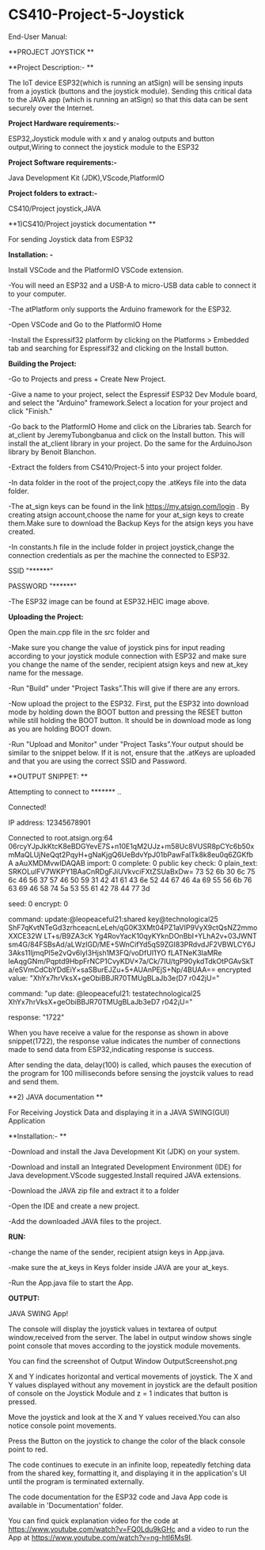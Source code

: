 # CS410-Project-5-Joystick
End-User Manual:




   **PROJECT JOYSTICK **


**Project Description:- **

The IoT device ESP32(which is running an atSign) will be sensing inputs from a joystick (buttons and the joystick module). Sending this critical data to the JAVA app (which is running an atSign) so that this data can be sent securely over the Internet.


**Project Hardware requirements:-**

ESP32,Joystick module with x and y analog outputs and button output,Wiring to connect the joystick module to the ESP32 


**Project Software requirements:-** 

Java Development Kit (JDK),VScode,PlatformIO 


**Project folders to extract:-**

CS410/Project joystick,JAVA 



**1)CS410/Project joystick documentation **



For sending Joystick data from ESP32



**Installation: -**


Install VSCode and the PlatformIO VSCode extension.

-You will need an ESP32 and a USB-A to micro-USB data cable to connect it to your computer.

-The atPlatform only supports the Arduino framework for the ESP32. 

-Open VSCode and Go to the PlatformIO Home 

-Install the Espressif32 platform by clicking on the Platforms > Embedded tab and searching for Espressif32 and clicking on the Install button.



**Building the Project:**


-Go to Projects and press + Create New Project. 

-Give a name to your project, select the Espressif ESP32 Dev Module board, and select the "Arduino" framework.Select a location for your project and click "Finish." 

-Go back to the PlatformIO Home and click on the Libraries tab. Search for at_client by JeremyTubongbanua and click on the Install button. This will install the at_client library in your project. Do the same for the ArduinoJson library by Benoit Blanchon. 

-Extract the folders from CS410/Project-5 into your project folder. 

-In data folder in the root of the project,copy the .atKeys file into the data folder.

-The at_sign keys can be found in the link https://my.atsign.com/login . By creating atsign account,choose the name for your at_sign keys to create them.Make sure to download the Backup Keys for the atsign keys you have created.

-In constants.h file in the include folder in project joystick,change the connection credentials as per the machine the connected to ESP32. 

SSID "******" 

PASSWORD "******"

-The ESP32 image can be found at ESP32.HEIC image above.


**Uploading the Project:**


Open the main.cpp file in the src folder and 

-Make sure you change the value of joystick pins for input reading according to your joystick module connection with ESP32 and make sure you change the name of the sender, recipient atsign keys and new at_key name for the message.

-Run "Build" under "Project Tasks”.This will give if there are any errors.

-Now upload the project to the ESP32. First, put the ESP32 into download mode by holding down the BOOT button and pressing the RESET button while still holding the BOOT button. It should be in download mode as long as you are holding BOOT down.

-Run "Upload and Monitor" under "Project Tasks”.Your output should be similar to the snippet below. If it is not, ensure that the .atKeys are uploaded and that you are using the correct SSID and Password. 



**OUTPUT SNIPPET: **


Attempting to connect to ******* ..

Connected! 

IP address: 12345678901

Connected to root.atsign.org:64 06rcyYJpJkKtcK8eBDGYevE7S+n10E1qM2UJz+m58Uc8VUSR8pCYc6b50x mMaQLUjNeQqt2PqyH+gNaKjgQ6UeBdvYpJ01bPawFalTk8k8eu0q6ZGKfbA aAuXMDMvwIDAQAB import: 0 complete: 0 public key check: 0 plain_text: SRKOLulFV7WKPY1BAaCnRDgFJiUVkvciFXtZSUaBxDw= 73 52 6b 30 6c 75 6c 46 56 37 57 46 50 59 31 42 41 61 43 6e 52 44 67 46 4a 69 55 56 6b 76 63 69 46 58 74 5a 53 55 61 42 78 44 77 3d

seed: 0
encrypt: 0 

command: update:@leopeaceful21:shared key@technological25 ShF7qKvtNTeGd3zrhceacnLeLeh/qG0K3XMt04PZ1aVIP9VyX9ctQsNZ2mmo XXCE32W LT+s/B9ZA3cK Yg4RovYacK10qyKYknDOnBbI+YLhA2v+03JWNT sm4G/84FSBsAd/aLWzIGD/ME+5WnCifYd5qS9ZGI83PRdvdJF2VBWLCY6J 3Aks11ljmqPI5e2vQv6lyI3Hjsh1M3FQ/voDfUI1YO fLATNeK3IaMRe leAqgGNm/Pqptd9HbpFrNCP1CvyKDV×7a/Ck/7IU/tgP90ykdTdkOtPGAvSkT a/eSVmCdCbYDdEiY×saSBurEJZu+5+AUAnPEjS+Np/4BUAA== encrypted value: "XhYx7hrVksX+geObiBBJR70TMUgBLaJb3e(D7 r042jU=" 

command: "up date: @leopeaceful21: testatechnological25 XhYx7hrVksX+geObiBBJR70TMUgBLaJb3eD7 r042¡U=" 

response: "1722" 


When you have receive a value for the response as shown in above snippet(1722), the response value indicates the number of connections made to send data from ESP32,indicating response is success. 

After sending the data, delay(100) is called, which pauses the execution of the program for 100 milliseconds before sensing the joystcik values to read and send them.




**2) JAVA documentation **


For Receiving Joystick Data and displaying it in a JAVA SWING(GUI) Application 



**Installation:- **


-Download and install the Java Development Kit (JDK) on your system. 

-Download and install an Integrated Development Environment (IDE) for Java development.VScode suggested.Install required JAVA extensions.

-Download the JAVA zip file and extract it to a folder 

-Open the IDE and create a new project. 

-Add the downloaded JAVA files to the project.



**RUN:**


-change the name of the sender, recipient atsign keys in App.java. 

-make sure the at_keys in Keys folder inside JAVA are your at_keys. 

-Run the App.java file to start the App. 



**OUTPUT:**


JAVA SWING App! 

The console will display the joystick values in textarea of output window,received from the server. The label in output window shows single point console that moves according to the joystick module movements.

You can find the screenshot of Output Window OutputScreenshot.png 

X and Y indicates horizontal and vertical movements of joystick. The X and Y values displayed without any movement in joystick are the default position of console on the Joystick Module and z = 1 indicates that button is pressed.

Move the joystick and look at the X and Y values received.You can also notice console point movements.

Press the Button on the joystick to change the color of the black console point to red.

The code continues to execute in an infinite loop, repeatedly fetching data from the shared key, formatting it, and displaying it in the application's UI until the program is terminated externally.

The code documentation for the ESP32 code and Java App code is available in 'Documentation' folder.

You can find quick explanation video for the code at https://www.youtube.com/watch?v=FQ0Ldu9kGHc and a video to run the App at https://www.youtube.com/watch?v=ng-htI6Ms9I.
 



